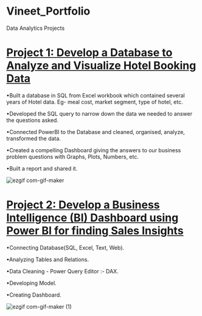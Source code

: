 # Vineet_Portfolio
Data Analytics Projects


# [Project 1: Develop a Database to Analyze and Visualize Hotel Booking Data](https://github.com/vineetpandita10/Develop-a-Database-to-Analyze-and-Visualize-Hotel-Booking-Data)
•Built a database in SQL from Excel workbook which contained several years of Hotel data. Eg- meal cost, market segment, type of hotel, etc.

•Developed the SQL query to narrow down the data we needed to answer the questions asked.

•Connected PowerBI to the Database and cleaned, organised, analyze, transformed the data.

•Created a compelling Dashboard giving the answers to our business problem questions with Graphs, Plots, Numbers, etc.

•Built a report and shared it.

![ezgif com-gif-maker](https://user-images.githubusercontent.com/50957958/132979683-1f622b5e-7c1c-46c5-b182-79e9bb4d0f14.gif)



# [Project 2: Develop a Business Intelligence (BI) Dashboard using Power BI for finding Sales Insights](https://github.com/vineetpandita10/Develop-a-Business-Intelligence-BI-Dashboard-using-Power-BI-for-finding-Sales-Insights)
•Connecting Database(SQL, Excel, Text, Web).

•Analyzing Tables and Relations.

•Data Cleaning - Power Query Editor :- DAX.

•Developing Model.

•Creating Dashboard.

![ezgif com-gif-maker (1)](https://user-images.githubusercontent.com/50957958/132980167-35991237-ead3-48b1-94f8-87543a5bf33e.gif)
